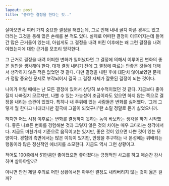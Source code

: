 ```yaml
---
layout: post
title: "중요한 결정을 한다는 것.."
---
```



살아오면서 여러 가지 중요한 결정을 해왔는데, 그로 인해 내내 골치 아픈 경우도 있고 더러는 그것을 통해 많은 손해를 본 적도 있다. 실제로 어떠한 결정이 이루어지는데 들어간 많은 근거들이 있는데, 아쉽게도 그 결정을 내려 버린 이후에는 왜 그런 결정을 내려야했는지에 대한 근거를 모조리 망각한다. 




그 근거로 결정을 내려 어떠한 변화가 일어났다면 그 결정에 의해서 이루어진 변화의 좋은 점만을 생각해야 한다. 대개 결정 내리기 전에 그 결정에 따르는 안좋은 것들에 대해서 생각하지 않은 적은 없었던 것 같다. 다만 결정을 내린 후에 대단치 않아보였던 문제가 정말 중요한 문제로 부각되어서 결국 그 결정 자체가 잘못된 결정이 되는 것이다.




나이가 어릴 때에는 난 모든 결정에 있어서 상당히 보수적이었던 것 같다. 지금보다 좋아질지 나빠질지 모르지만, 나쁠 수 있는 가능성이 조금이라도 있으면 하지 않는 쪽으로 결정을 내리는 습관이 있었다. 특히나 내 주위에 있는 사람들은 변화를 싫어했다. '그래 그렇게 뭘 한다고 나대더니만 결국에 그꼴이 되었구나'란 소릴 정말로 듣기 싫었으니까.




하지만 어느 시점 이후로는 변화를 결정하지 못하는 놈이 바보라는 생각을 하기 시작했다. 좋든 나쁘든 변화를 경험해본 것과 그렇지 않은 것의 차이는 매우 크다라는 생각에서다. 지금도 마찬가지 기준으로 움직이고는 있지만, 좋은 것이 있으면 나쁜 것이 있는 모양이다. 경험의 측면에서는 많은 이득이 있지만, 안정을 추구하는 내 본성에는 위배되는 행동이라 많은 정신적인 에너지를 소모한다. 지금도 역시 그런 상황이고. 




적어도 100중에서 51만큼만 좋아졌으면 좋아졌다는 긍정적인 사고를 하고 매순간 감사하며 살아야할까?

아니면 안전 제일 주의로 어떤 상황에서든 아무런 결정도 내려버리지 않는 것이 옳은 걸까? 









